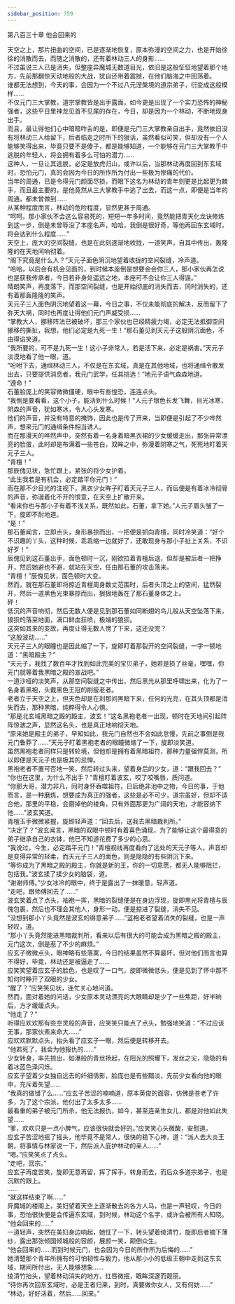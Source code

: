 ```yaml
---
sidebar_position: 759
---
```

 第八百三十章 他会回来的


天空之上，那片扭曲的空间，已是逐渐地恢复，原本弥漫的空间之力，也是开始徐徐的消散而去，而随之消散的，还有着林动三人的身影……  
不过虽说三人已是消失，但整座异魔城无数道目光，依旧是这般怔怔地望着那个地方，先前那翻惊天动地般的大战，犹自还带着震撼，在他们脑海之中回荡着。  
谁都无法想到，今天的事，会因为一个不过八元涅槃境的道宗弟子，衍变成这般模样……  
不仅元门三大掌教，道宗掌教皆是出手露面，如今更是出现了一个实力恐怖的神秘强者，这些平日里神龙见首不见尾的存在，今日，却是因为一个林动，不断地现身出手。  
而且，最让得他们心中暗暗咋舌的是，即便是元门三大掌教亲自出手，竟然依旧没有将林动三人给留下，后者临走之时所下的狠话，虽然看似可笑，但却没有一个人能够笑得出来，毕竟只要不是傻子，都是能够知道，一个能够在元门三大掌教手中逃脱的年轻人，将会拥有着多么可怕的潜力……  
这种人，一旦让其逃脱，必定是放虎归山，或许以后，当那林动再度回到东玄域时，恐怕元门，真的会因为今日的所作所为付出一些极为惨痛的代价。  
当年的周通，已是令得元门颜面尽损，而眼下这名为林动的青年则更是比起更为棘手，而且最主要的，是他竟然从三大掌教手中逃了出去，而这一点，即便是当年的周通，都未曾做到……  
从某种程度而言，林动的危险程度，显然更甚于周通。  
“呵呵，那小家伙不会这么容易死的，短短一年多时间，竟然能把青天化龙诀修炼到这一步，倒是未曾辱没了本座名声，哈哈，我倒是很好奇，等他再回东玄域时，将会达到什么程度……”  
天空上，庞大的空间裂缝，也是在此刻逐渐地收拢，一道笑声，自其中传出，轰隆隆的在天地间响彻着。  
“阁下究竟是什么人？”天元子面色阴沉地望着收拢的空间裂缝，冷声道。  
“哈哈，以后会有机会见面的，到时候本座倒是想要会会你三人，那小家伙再怎说也是获我传承者，今日若非身处遥远之地，本座可不会让你三人得逞。”  
晴朗笑声，再度落下，而那空间裂缝，也是开始彻底的消失而去，同时消失的，还有着那轰隆隆的笑声。  
天元子三人面色阴沉地望着这一幕，今日之事，不仅未能彻底的解决，反而留下了弥天大祸，同时也再度让得他们元门声威受损……  
“掌教大人，挪移阵法已被破坏，那三个家伙也已经精疲力竭，必定无法抵御空间挪移的撕扯，我想，他们必定是九死一生！”那石董见到天元子这般阴沉面色，不由得谄笑道。  
“我所要的，可不是九死一生！这小子非常人，若是活下来，必定是祸害。”天元子淡漠地看了他一眼，道。  
“吩咐下去，通缉林动三人，不仅是在东玄域，真是在其他地域，也将通缉令散发出去，只要提供消息者，我元门武学，任其挑选！”地元子语气森森地道。  
“遵命！”  
石董脸庞上的笑容微微僵硬，眼中有些惶恐，连连点头。  
“我倒是要看看，这个小子，能活到什么时候！”人元子银色长发飞舞，目光冰寒，阴森的声音，犹如寒冰，令人心头发寒。  
他们的声音，并没有特意的掩饰，因此也是传了开来，当即便是引起了不少哗然声，想来元门的通缉条件相当诱人。  
而在那漫天的哗然声中，突然有着一名身着暗黑衣裙的少女缓缓走出，那张异常漂亮的脸蛋，此时却是布满着一些苍白，双眸之中，弥漫着阴寒之气，死死地盯着天元子三人。  
“青檀！”  
那辰傀见状，急忙跟上，紧张的将少女护着。  
“此生我若是有机会，必定踏平你元门！”  
而在那不少目光的注视下，黑衣少女眸子盯着天元子三人，而后便是有着冰冷彻骨的声音，弥漫着化不开的恨意，在天空上扩散开来。  
“看来你也与那小子有着不浅关系，既然如此，石董，拿下她。”人元子眉头皱了一下，旋即不耐地道。  
“是！”  
那石董闻言，立即点头，身形暴掠而出，一把便是抓向青檀，同时冷笑道：“好个不识趣的丫头，这种时候，乖乖缩一边就好了，还敢现身与那小子扯上关系，不识好歹！”  
辰傀见到这石董出手，面色顿时一沉，刚欲拉着青檀后退，但却是被后者一把挣开，然后她避也不避，就站在天空，任由那石董的攻击落来。  
“青檀！”辰傀见状，面色顿时大变。  
然而，就在那石董即将掠近青檀周身数丈范围时，后者头顶之上的空间，猛然裂开，然后一道黑色光束暴掠而出，狠狠地轰在了那石董身体之上。  
砰！  
低沉的声音响彻，然后无数人便是见到那石董如同断翅的鸟儿般从天空坠落下来，狼狈的落至地面，满口鲜血狂喷，极端的狼狈。  
这突如其来的变故，再度让得无数人愣了下来，这还没完？  
“这股波动……”  
天元子三人的眼瞳也是因此缩了一下，旋即盯着那裂开的空间裂缝，一字一顿地道：“黑暗殿主？”  
“天元子，我找了数百年才找到如此完美的宝贝弟子，她若是损了丝毫，嘿嘿，你元门就等着我黑暗之殿的宣战吧。”  
一道沙哑的淡笑声，从那空间裂缝之中传出，然后黑光从那里呼啸出来，化为了一名身着黑袍，头戴黑色王冠的削瘦老者。  
老者立于天空之上，但天色却是在刹那间黑暗下来，任何的光亮，在其头顶都是消失而去，那种黑暗，纯粹得令人心惧。  
“那是北玄域黑暗之殿的殿主，波玄！”这名黑袍老者一出现，顿时在天地间引起阵阵惊骇之声，显然这名头，也是真正地响彻天地。  
“原来她是殿主的弟子，早知如此，我元门自然也不会如此怠慢，先前之事倒是我元门鲁莽了……”天元子盯着黑袍老者的眼瞳微缩了一下，旋即淡笑道。  
虽然黑袍老者同样只是转轮境，但他却是拥有着黑暗祖符，那种力量强悍莫测，所以即便是天元子也是极其的忌惮。  
黑袍老者不置可否地一笑，然后转过头来，望着身后的少女，道：“跟我回去？”  
“你也在这里，为什么不出手？”青檀盯着波玄，咬了咬嘴唇，质问道。  
“你那大哥，潜力非凡，同时身怀吞噬祖符，日后绝非池中之物，今日的事，于他而言，是一种磨炼，想要成为真正的强者，这些是必不可少，道宗虽好，但却不适合他，那里的平稳，会磨掉他的棱角，只有外面那更为广阔的天地，才能容纳下他……”波玄笑道。  
青檀玉手微微紧握，旋即轻声道：“回去后，送我去黑暗裁判所。”  
“决定了？”波玄闻言，黑暗的双眼中顿时有着喜色涌现，为了能够让这个最得意的弟子继承自己的衣钵，他已不知道花费了多少的心思。  
“我说过，今生，必定踏平元门！”青檀视线再度看向了远处的天元子等人，声音却是变得异常的轻柔，而天元子三人的面色，则是隐隐的有些阴沉下来。  
“等你成为了黑暗之殿的殿主，你就是新的王，你的一切意愿，都无人能够阻拦，包括我。”波玄揉了揉少女的脑袋，道。  
“谢谢师傅。”少女冰冷的眼中，终于是露出了一抹暖意，轻声道。  
“走吧，跟师傅回去了……”  
波玄笑着点了点头，袖袍一挥，黑暗的裂缝便是在身边浮现，旋即黑光将青檀与辰傀包裹，然后也不理会其他人，身形一动，便是掠进了裂缝，消失不见。  
“没想到那小丫头竟然是波玄的得意弟子……”蓝袍老者望着消失的裂缝，也是一声轻叹，道。  
“那小丫头竟然能进黑暗裁判所，看来以后有很大的可能会成为黑暗之殿的殿主，元门这次，倒是惹了不少的麻烦。”  
应玄子微微点头，眼神略有些落寞，今日的结果虽然不算最坏，但对他们而言也算不得好，毕竟，林动还是被逼走了……  
应笑笑望着应玄子的脸色，也是叹了一口气，旋即微微低头，便是见到了怀中那不知何时睁开了双眼的少女。  
“醒了？”应笑笑见状，连忙关心地问道。  
然而，面对着她的问话，少女原本灵动漂亮的大眼睛却是少了一些焦距，好半晌后，方才缓缓点头。  
“他走了？”  
听得应欢欢那有些空灵般的声音，应笑笑只能点了点头，勉强地笑道：“不过应该无事，那家伙素来命大……”  
应欢欢默默点头，抬头看了应玄子一眼，然后便是转移开去。  
“他若死了，我会为他报仇的……”  
少女转身，率先掠出，如瀑般的青丝扬起，在阳光的照耀下，发丝之尖，隐隐的有着冰蓝色泽闪烁。  
应玄子望着少女独自远去的纤细倩影，脸庞也是有些黯淡，先前少女看向他的眼中，充斥着失望……  
“我真的做错了么……”应玄子苦涩的喃喃道，原本英俊的面容，仿佛是苍老了许多，为了这个宗派，他付出了太多太多……  
最看重的弟子被元门所杀，他无法报仇，如今，甚至连亲生女儿，都是对他如此失望……  
“爹，欢欢只是一点小脾气，应该很快就会好的。”应笑笑心头微酸，安慰道。  
应玄子苦涩地摇了摇头，他毕竟不是常人，很快的稳下心神，道：“派人去大炎王朝，将事情与林家说一下，然后派人庇护林动的亲人……”  
“嗯。”应笑笑点了点头。  
“走吧，回宗。”  
应玄子再度苦笑，旋即无意再留，挥了挥手，转身而去，而后众多道宗弟子，也是沉默的跟上。  
……  
“就这样结束了啊……”  
异魔城的楼阁上，美妇望着天空上逐渐散去的各方人马，也是一声轻叹，今日的事，恐怕很快便是会传遍东玄域，到时候，林动这个名字，或许会被所有人知晓。  
“他会回来的……”  
一道轻声，突然在美妇身边响起，她怔了一下，转头望着绫清竹，旋即后者摘下薄纱，露出那张倾国倾城般的容颜，展颜一笑，颠倒众生。  
“他会回来的……而到时候元门，也会因为今日的所作所为后悔的……”  
她清楚那个青年所拥有的可怕韧性与毅力，他从那小小的低级王朝中走到这东玄域，期间所付出，无人能够想象……  
绫清竹抬头，望着林动消失的地方，红唇微抿，眼眸深邃而靓丽。  
“待你再次回东玄域时，必是王者归来，到时，真要做你女人，又有何妨……”  
“林动，好好活着，然后……回来。”  
  
  
